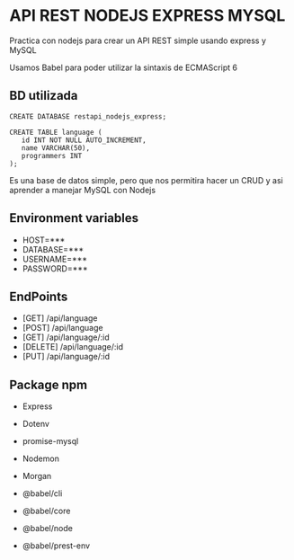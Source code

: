 # API REST NODEJS EXPRESS MYSQL

Practica con nodejs para crear un API REST simple usando express y MySQL

Usamos Babel para poder utilizar la sintaxis de ECMAScript 6

## BD utilizada 

```
CREATE DATABASE restapi_nodejs_express;

CREATE TABLE language (
   id INT NOT NULL AUTO_INCREMENT,
   name VARCHAR(50),
   programmers INT
);
```
Es una base de datos simple, pero que nos permitira hacer un CRUD y asi aprender a manejar MySQL con Nodejs

## Environment variables

- HOST=***
- DATABASE=***
- USERNAME=***
- PASSWORD=***

## EndPoints

- [GET] /api/language
- [POST] /api/language
- [GET] /api/language/:id
- [DELETE] /api/language/:id
- [PUT] /api/language/:id

## Package npm

- Express
- Dotenv
- promise-mysql

- Nodemon
- Morgan
- @babel/cli
- @babel/core
- @babel/node
- @babel/prest-env
